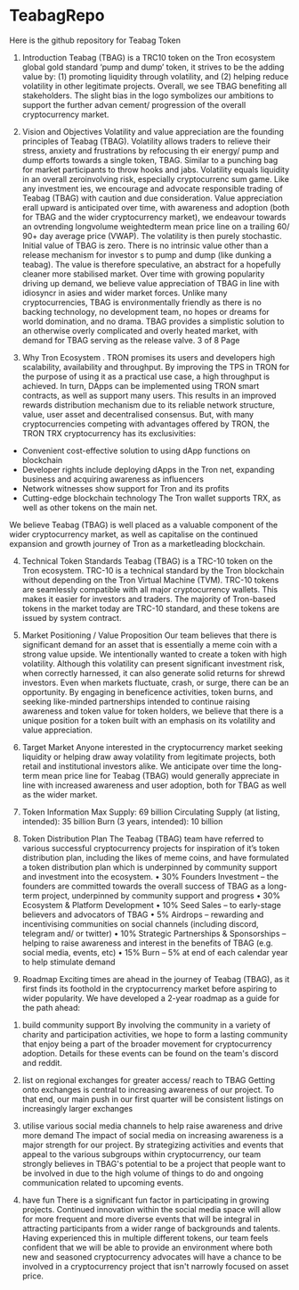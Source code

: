 # TeabagRepo
Here is the github repository for Teabag Token

1. Introduction Teabag  (TBAG)  is  a  TRC10  token  on  the  Tron  ecosystem global  gold  standard  ‘pump  and  dump’  token, it  strives  to  be  the adding  value  by:  (1)  promoting liquidity  through  volatility,  and  (2)  helping  reduce  volatility  in  other  legitimate projects.  Overall,  we  see  TBAG  benefiting  all  stakeholders. The  slight  bias  in  the  logo  symbolizes  our  ambitions  to  support  the  further advan cement/  progression  of  the  overall  cryptocurrency  market.

2. Vision  and  Objectives Volatility  and  value  appreciation  are  the  founding  principles  of  Teabag  (TBAG). Volatility allows  traders  to  relieve  their  stress,  anxiety  and  frustrations  by refocusing  th eir  energy/  pump  and  dump  efforts  towards  a  single  token,  TBAG. Similar  to  a  punching  bag  for  market  participants  to  throw  hooks  and  jabs. Volatility  equals  liquidity  in  an  overall  zeroinvolving  risk,  especially  cryptocurrenc sum  game.  Like  any  investment ies,  we  encourage  and  advocate responsible  trading  of  Teabag  (TBAG)  with  caution  and  due  consideration. Value  appreciation erall  upward is  anticipated  over  time,  with  awareness  and  adoption (both  for  TBAG  and  the  wider  cryptocurrency  market),  we  endeavour  towards an  ovtrending  longvolume  weightedterm  mean price  line  on  a  trailing  60/  90+  day average  price  (VWAP). The  volatility  is  then  purely  stochastic. Initial  value  of  TBAG  is  zero.  There  is  no  intrinsic  value  other  than  a  release mechanism  for  investor s  to  pump  and  dump (like  dunking  a  teabag).  The  value is  therefore  speculative,  an  abstract  for  a  hopefully  cleaner  more  stabilised market.  Over  time  with  growing  popularity  driving  up  demand,  we  believe value  appreciation  of  TBAG  in  line  with  idiosyncr in asies  and  wider  market  forces. Unlike  many  cryptocurrencies,  TBAG  is  environmentally  friendly  as  there  is  no backing  technology,  no  development  team,  no  hopes  or  dreams  for  world domination,  and  no  drama. TBAG  provides  a  simplistic  solution  to  an otherwise  overly  complicated  and overly  heated  market,  with  demand  for  TBAG  serving  as  the  release  valve. 3 of 8 Page 

3. Why Tron Ecosystem . TRON promises  its  users  and  developers  high  scalability,  availability  and throughput.  By  improving  the  TPS  in  TRON  for  the purpose  of  using  it  as  a practical  use  case,  a  high  throughput  is  achieved.  In  turn,  DApps  can  be implemented  using  TRON  smart  contracts,  as  well  as  support  many  users. This results  in  an  improved  rewards  distribution  mechanism  due  to  its  reliable network structure,  value,  user  asset  and  decentralised  consensus. But,  with  many  cryptocurrencies  competing  with  advantages  offered  by  TRON, the  TRON  TRX  cryptocurrency  has  its  exclusivities: 

- Convenient  cost-effective  solution  to  using  dApp  functions  on  blockchain 
- Developer  rights  include  deploying  dApps  in  the  Tron  net,  expanding business  and  acquiring  awareness  as  influencers 
- Network  witnesses  show  support  for  Tron  and  its  profits 
- Cutting-edge  blockchain  technology The  Tron  wallet  supports  TRX,  as  well  as  other tokens on the main net.

We believe  Teabag  (TBAG)  is  well  placed  as  a  valuable  component  of  the  wider cryptocurrency  market,  as  well  as  capitalise  on  the continued expansion and growth  journey  of  Tron  as  a  marketleading  blockchain.

4. Technical Token Standards Teabag (TBAG) is a TRC-10 token on the Tron ecosystem. TRC-10 is a technical standard by the Tron blockchain without depending on the Tron Virtual Machine (TVM). TRC-10 tokens are seamlessly compatible with all major cryptocurrency wallets. This makes it easier for investors and traders. The majority of Tron-based tokens in the market today are TRC-10 standard, and these tokens are issued by system contract. 

5. Market Positioning / Value Proposition Our team believes that there is significant demand for an asset that is essentially a meme coin with a strong value upside. We intentionally wanted to create a token with high volatility. Although this volatility can present significant investment risk, when correctly harnessed, it can also generate solid returns for shrewd investors. Even when markets fluctuate, crash, or surge, there can be an opportunity.  By engaging in beneficence activities, token burns, and seeking like-minded partnerships intended to continue raising awareness and token value for token holders, we believe that there is a unique position for a token built with an emphasis on its volatility and value appreciation.  

6. Target Market Anyone interested in the cryptocurrency market seeking liquidity or helping draw away volatility from legitimate projects, both retail and institutional investors alike. We anticipate over time the long-term mean price line for Teabag (TBAG) would generally appreciate in line with increased awareness and user adoption, both for TBAG as well as the wider market.  

7. Token Information Max Supply: 69 billion Circulating Supply (at listing, intended): 35 billion Burn (3 years, intended): 10 billion 

8. Token  Distribution  Plan The  Teabag  (TBAG)  team  have  referred  to  various  successful  cryptocurrency projects  for inspiration  of  it’s  token  distribution  plan,  including  the  likes  of meme  coins,  and  have  formulated  a  token  distribution  plan  which  is underpinned  by  community  support  and  investment  into  the  ecosystem. 
• 30% Founders Investment – the founders are committed towards the overall success of TBAG as a long-term project, underpinned by community support and progress
• 30% Ecosystem & Platform Development
• 10% Seed Sales – to early-stage believers and advocators of TBAG
•  5% Airdrops – rewarding and incentivising communities on social channels (including discord, telegram  and/ or twitter)
• 10% Strategic Partnerships & Sponsorships –helping to raise awareness and interest in the benefits of TBAG (e.g. social media, events, etc)
• 15% Burn – 5% at end of each calendar year to help stimulate demand

9. Roadmap Exciting times are ahead in the journey of Teabag (TBAG), as it first finds its foothold in the cryptocurrency market before aspiring to wider popularity. We have developed a 2-year roadmap as a guide for the path ahead: 

1) build community support
   By involving the community in a variety of charity and participation activities, we hope to form a lasting community that enjoy being a part of the broader movement for cryptocurrency adoption. Details    for these events can be found on the team's discord and reddit.

2) list on regional exchanges for greater access/ reach to TBAG
   Getting onto exchanges is central to increasing awareness of our project. To that end, our main push in our first quarter will be consistent listings on increasingly larger exchanges

3) utilise various social media channels to help raise awareness and drive more demand
   The impact of social media on increasing awareness is a major strength for our project. By strategizing activities and events that appeal to the various subgroups within cryptocurrency, our team strongly believes in TBAG's potential to be a project that people want to be involved in due to the high volume of things to do and ongoing communication related to upcoming events.

4) have fun
   There is a significant fun factor in participating in growing projects. Continued innovation within the social media space will allow for more frequent and more diverse    events that will be integral in attracting participants from a wider range of backgrounds and talents. Having experienced this in multiple different tokens, our team feels confident that we will be able to provide an environment where    both new and seasoned cryptocurrency advocates will have a chance to be involved in a cryptocurrency    project that isn't narrowly focused on asset price.

















